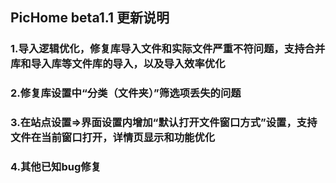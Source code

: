 ## PicHome beta1.1 更新说明

### 1.导入逻辑优化，修复库导入文件和实际文件严重不符问题，支持合并库和导入库等文件库的导入，以及导入效率优化

### 2.修复库设置中“分类（文件夹）”筛选项丢失的问题

### 3.在站点设置=>界面设置内增加“默认打开文件窗口方式”设置，支持文件在当前窗口打开，详情页显示和功能优化

### 4.其他已知bug修复